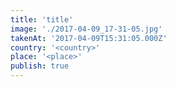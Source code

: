 ```yaml
---
title: 'title'
image: './2017-04-09_17-31-05.jpg'
takenAt: '2017-04-09T15:31:05.000Z'
country: '<country>'
place: '<place>'
publish: true
---
```


